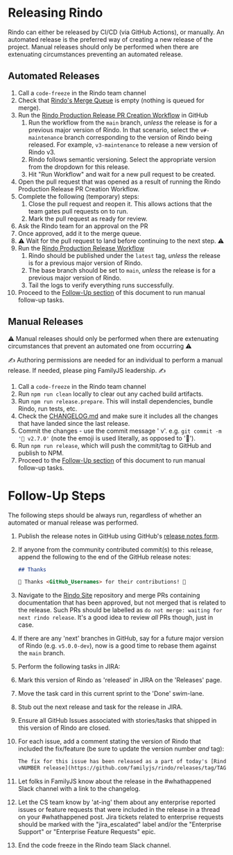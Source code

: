 # Releasing Rindo

Rindo can either be released by CI/CD (via GitHub Actions), or manually.
An automated release is the preferred way of creating a new release of the project.
Manual releases should only be performed when there are extenuating circumstances preventing an automated release.

## Automated Releases

1. Call a `code-freeze` in the Rindo team channel
1. Check that [Rindo's Merge
   Queue](https://github.com/familyjs/rindo/queue/) is empty (nothing is
   queued for merge).
1. Run the [Rindo Production Release PR Creation Workflow](https://github.com/familyjs/rindo/actions/workflows/create-production-pr.yml)
   in GitHub
    1. Run the workflow from the `main` branch, _unless_ the release is for a previous major version of Rindo.
       In that scenario, select the `v#-maintenance` branch corresponding to the version of Rindo being released.
       For example, `v3-maintenance` to release a new version of Rindo v3.
    1. Rindo follows semantic versioning. Select the appropriate version from the dropdown for this release.
    1. Hit "Run Workflow" and wait for a new pull request to be created.
1. Open the pull request that was opened as a result of running the Rindo Production Release PR Creation Workflow.
1. Complete the following (temporary) steps:
    1. Close the pull request and reopen it. This allows actions that the team gates pull requests on to run.
    1. Mark the pull request as ready for review.
1. Ask the Rindo team for an approval on the PR
1. Once approved, add it to the merge queue.
1. ⚠️ Wait for the pull request to land before continuing to the next step. ⚠️
1. Run the [Rindo Production Release Workflow](https://github.com/familyjs/rindo/actions/workflows/release-production.yml)
    1. Rindo should be published under the `latest` tag, _unless_ the release is for a previous major version of
     Rindo.
    1. The base branch should be set to `main`, _unless_ the release is for a previous major version of Rindo.
    1. Tail the logs to verify everything runs successfully.
1. Proceed to the [Follow-Up section](#follow-up-steps) of this document to run manual follow-up tasks.

## Manual Releases

⚠️ Manual releases should only be performed when there are extenuating circumstances that prevent an automated one from occurring ⚠️

✍️ Authoring permissions are needed for an individual to perform a manual release. If needed, please ping FamilyJS leadership. ✍️

1. Call a `code-freeze` in the Rindo team channel
1. Run `npm run clean` locally to clear out any cached build artifacts.
1. Run `npm run release.prepare`. This will install dependencies, bundle Rindo, run tests, etc.
1. Check the [CHANGELOG.md](./CHANGELOG.md) and make sure it includes all the changes that have landed since the last
   release.
1. Commit the changes - use the commit message '<emoji> v<VERSION>'. e.g. `git commit -m '🤦‍ v2.7.0'` (note the emoji is
   used literally, as opposed to ':facepalm:').
1. Run `npm run release`, which will push the commit/tag to GitHub and publish to NPM.
1. Proceed to the [Follow-Up section](#follow-up-steps) of this document to run manual follow-up tasks.

# Follow-Up Steps

The following steps should be always run, regardless of whether an automated or
manual release was performed.

1. Publish the release notes in GitHub using GitHub's [release notes form](https://github.com/familyjs/rindo/releases/new).
  1. If anyone from the community contributed commit(s) to this release,
     append the following to the end of the GitHub release notes:

     ```md
     ## Thanks

     🎉 Thanks <GitHub_Usernames> for their contributions! 🎉
     ```
1. Navigate to the [Rindo Site](https://github.com/familyjs/rindo-site/pulls) repository and merge PRs
   containing documentation that has been approved, but not merged that is related to the release. Such PRs should be
   labelled as `do not merge: waiting for next rindo release`. It's a good idea to review _all_ PRs though, just in
   case.
1. If there are any 'next' branches in GitHub, say for a future major version of Rindo (e.g. `v5.0.0-dev`), now is a
   good time to rebase them against the `main` branch.
1. Perform the following tasks in JIRA:
  1. Mark this version of Rindo as 'released' in JIRA on the 'Releases' page.
  1. Move the task card in this current sprint to the 'Done' swim-lane.
  1. Stub out the next release and task for the release in JIRA.
1. Ensure all GitHub Issues associated with stories/tasks that shipped in this version of Rindo are closed.
  1. For each issue, add a comment stating the version of Rindo that
     included the fix/feature (be sure to update the version number _and_
     tag):

     ```md
     The fix for this issue has been released as a part of today's [Rindo
     vNUMBER release](https://github.com/familyjs/rindo/releases/tag/TAG). 
     ```
1. Let folks in FamilyJS know about the release in the #whathappened Slack channel
   with a link to the changelog.
  1. Let the CS team know by 'at-ing' them  about any enterprise reported issues or feature requests that were included in the release in a thread on your #whathappened post. Jira
     tickets related to enterprise requests should be marked with the "jira_escalated" label and/or the "Enterprise Support"
     or "Enterprise Feature Requests" epic.
1. End the code freeze in the Rindo team Slack channel.
